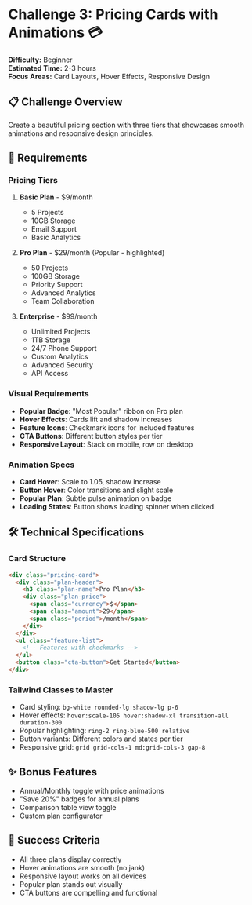 # Challenge 3: Pricing Cards with Animations 💳

**Difficulty:** Beginner  
**Estimated Time:** 2-3 hours  
**Focus Areas:** Card Layouts, Hover Effects, Responsive Design

## 📋 Challenge Overview
Create a beautiful pricing section with three tiers that showcases smooth animations and responsive design principles.

## 🎯 Requirements

### Pricing Tiers
1. **Basic Plan** - $9/month
   - 5 Projects
   - 10GB Storage  
   - Email Support
   - Basic Analytics

2. **Pro Plan** - $29/month (Popular - highlighted)
   - 50 Projects
   - 100GB Storage
   - Priority Support
   - Advanced Analytics
   - Team Collaboration

3. **Enterprise** - $99/month
   - Unlimited Projects
   - 1TB Storage
   - 24/7 Phone Support
   - Custom Analytics
   - Advanced Security
   - API Access

### Visual Requirements
- **Popular Badge**: "Most Popular" ribbon on Pro plan
- **Hover Effects**: Cards lift and shadow increases
- **Feature Icons**: Checkmark icons for included features
- **CTA Buttons**: Different button styles per tier
- **Responsive Layout**: Stack on mobile, row on desktop

### Animation Specs
- **Card Hover**: Scale to 1.05, shadow increase
- **Button Hover**: Color transitions and slight scale
- **Popular Plan**: Subtle pulse animation on badge
- **Loading States**: Button shows loading spinner when clicked

## 🛠️ Technical Specifications

### Card Structure
```html
<div class="pricing-card">
  <div class="plan-header">
    <h3 class="plan-name">Pro Plan</h3>
    <div class="plan-price">
      <span class="currency">$</span>
      <span class="amount">29</span>
      <span class="period">/month</span>
    </div>
  </div>
  <ul class="feature-list">
    <!-- Features with checkmarks -->
  </ul>
  <button class="cta-button">Get Started</button>
</div>
```

### Tailwind Classes to Master
- Card styling: `bg-white rounded-lg shadow-lg p-6`
- Hover effects: `hover:scale-105 hover:shadow-xl transition-all duration-300`
- Popular highlighting: `ring-2 ring-blue-500 relative`
- Button variants: Different colors and states per tier
- Responsive grid: `grid grid-cols-1 md:grid-cols-3 gap-8`

## ✨ Bonus Features
- Annual/Monthly toggle with price animations
- "Save 20%" badges for annual plans
- Comparison table view toggle
- Custom plan configurator

## 🎯 Success Criteria
- All three plans display correctly
- Hover animations are smooth (no jank)
- Responsive layout works on all devices
- Popular plan stands out visually
- CTA buttons are compelling and functional
